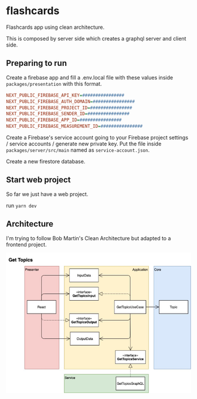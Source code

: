 # flashcards

Flashcards app using clean architecture.

This is composed by server side which creates a graphql server and client side.

## Preparing to run

Create a firebase app and fill a .env.local file with these values inside `packages/presentation` with this format.

```ini
NEXT_PUBLIC_FIREBASE_API_KEY=################
NEXT_PUBLIC_FIREBASE_AUTH_DOMAIN=################
NEXT_PUBLIC_FIREBASE_PROJECT_ID=################
NEXT_PUBLIC_FIREBASE_SENDER_ID=################
NEXT_PUBLIC_FIREBASE_APP_ID=################
NEXT_PUBLIC_FIREBASE_MEASUREMENT_ID=################
```

Create a Firebase's service account going to your Firebase project settings / service accounts / generate new private key. Put the file inside `packages/server/src/main` named as `service-account.json`.

Create a new firestore database.

## Start web project

So far we just have a web project.

run `yarn dev`

## Architecture

I'm trying to follow Bob Martin's Clean Architecture but adapted to a frontend project.

![](./architecture.jpeg)
